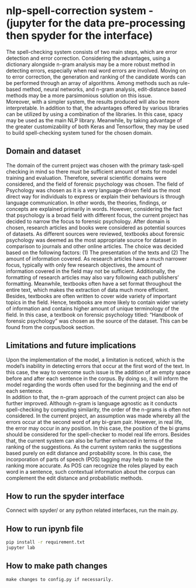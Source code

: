 # nlp-spell-correction system - (jupyter for the data pre-processing then spyder for the interface)
The spell-checking system consists of two main steps, which are error detection and error correction. Considering the advantages, using a dictionary alongside n-gram analysis may be a more robust method in detecting errors, especially when real word errors are involved. Moving on to error correction, the generation and ranking of the candidate words can be performed through an array of algorithms. Among methods such as rule-based method, neural networks, and n-gram analysis, edit-distance based methods may be a more parsimonious solution on this issue.  
	Moreover, with a simpler system, the results produced will also be more interpretable. In addition to that, the advantages offered by various libraries can be utilized by using a combination of the libraries. In this case, spacy may be used as the main NLP library. Meanwhile, by taking advantage of the greater customizability of both Keras and Tensorflow, they may be used to build spell-checking system tuned for the chosen domain.  

## Domain and dataset
The domain of the current project was chosen with the primary task-spell checking in mind so there must be sufficient amount of texts for model training and evaluation. Therefore, several scientific domains were considered, and the field of forensic psychology was chosen. The field of Psychology was chosen as it is a very language-driven field as the most direct way for individuals to express or explain their behaviours is through language communication. In other words, the theories, findings, or concepts are explained primarily in words. However, considering the fact that psychology is a broad field with different focus, the current project has decided to narrow the focus to forensic psychology. 
	After domain is chosen, research articles and books were considered as potential sources of datasets. As different sources were reviewed, textbooks about forensic psychology was deemed as the most appropriate source for dataset in comparison to journals and other online articles. The choice was decided based on the following factors: (1) The presentation of the texts and (2) The amount of information covered. As research articles have a much narrower focus, typically with only few research objectives, the amount of information covered in the field may not be sufficient. Additionally, the formatting of research articles may also vary following each publishers’ formatting. Meanwhile, textbooks often have a set format throughout the entire text, which makes the extraction of data much more efficient. Besides, textbooks are often written to cover wide variety of important topics in the field. Hence, textbooks are more likely to contain wider variety of information and contains higher amount of unique terminology of the field. In this case, a textbook on forensic psychology titled: “Handbook of forensic psychology” was chosen as the source of the dataset.
	This can be found from the corpus/book section.
	
## Limitations and future implications
Upon the implementation of the model, a limitation is noticed, which is the model’s inability in detecting errors that occur at the first word of the text. In this case, the way to overcome such issue is the addition of an empty space before and after each sentence in the corpus. By doing so, it will inform the model regarding the words often used for the beginning and the end of each sentence.   
	In addition to that, the n-gram approach of the current project can also be further improved. Although n-gram is language agnostic as it conducts spell-checking by computing similarity, the order of the n-grams is often not considered. In the current project, an assumption was made whereby all the errors occur at the second word of any bi-gram pair. However, in real life, the error may occur in any position. In this case, the position of the bi grams should be considered for the spell-checker to model real life errors. 
	Besides that, the current system can also be further enhanced in terms of the ranking of the suggestions. As the current system ranks the suggestions based purely on edit distance and probability score. In this case, the incorporation of parts of speech (POS) tagging may help to make the ranking more accurate. As POS can recognize the roles played by each word in a sentence, such contextual information about the corpus can complement the edit distance and probabilistic methods.  


## How to run the spyder interface
Connect with spyder/ or any python related interfaces, run the main.py.

## How to run ipynb file

```bash
pip install -r requirement.txt
jupyter lab 
```

## How to make path changes

```
make changes to config.py if necessarily.
```


